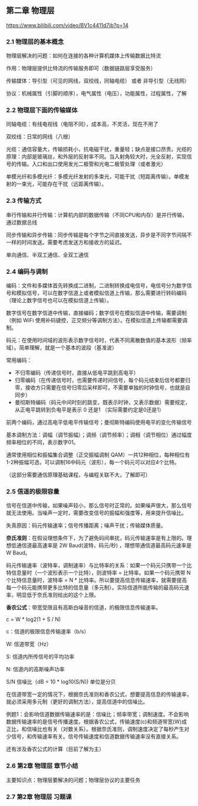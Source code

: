 ## 第二章 物理层

https://www.bilibili.com/video/BV1c4411d7jb?p=14

### 2.1 物理层的基本概念

物理层解决的问题：如何在连接的各种计算机媒体上传输数据比特流

作用：物理层提供比特流的传输服务即可（数据链路层享受服务）

传输媒体：导引型（可见的网线，双绞线，同轴电缆） 或者 非导引型（无线网）

协议：机械属性（引脚的顺序），电气属性（电压），功能属性，过程属性，了解

### 2.2 物理层下面的传输媒体

同轴电缆：有线电视线（电阻不同），成本高，不灵活，现在不用了

双绞线：日常的网线（八根）

光缆：通信容量大，传输损耗小，抗电磁干扰，重量轻；缺点是接口昂贵。光缆的原理：内部是玻璃丝，和外层的反射率不同。当入射角较大时，光全反射，实现信号的传输。入口和出口使用发光二极管和光电二极管处理（或者激光）

单模光纤和多模光纤：多模光纤发射的多束光，可能干扰（短距离传输）。单模发射的一束光，可能存在干扰（远距离传输）。

### 2.3 传输方式

串行传输和并行传输：计算机内部的数据传输（不同CPU和内存）是并行传输，通过数据总线

同步传输和异步传输：同步传输是每个字节之间直接发送，异步是不同字节间隔不一样的时间发送。需要考虑发送方和接收方的延迟。

单向通信、半双工通信、全双工通信

### 2.4 编码与调制

编码：文件和多媒体首先转换成二进制，二进制转换成电信号，电信号分为数字信号和模拟信号，可以在数字信道上或者模拟信道上传输，那么需要进行转码编码（理论上数字信号也可以在模拟信道上传输）。

数字信号在数字信道中传输，直接编码；数字信号在模拟信道中传输，需要调制（例如 WiFi 使用补码键控，正交频分等调制方法）。在模拟信道上传输都需要调制。

码元：在使用时间域的波形表示数字信号时，代表不同离散数值的基本波形（频率域）。简单理解，就是一个基本的波段（基准波）

常用编码：

- 不归零编码（传递信号时，直接从低电平跳到高电平）
- 归零编码（在传递信号时，也需要传递时间信号，每个码元结束后信号都要归零，接收方只需要在信号归零后采样即可，不需要单独的时钟信号，也就是自同步）
- 曼彻斯特编码（码元中间时刻的跳变，既表示时钟，又表示数据）需要规定，从正电平跳转到负电平是表示 0 还是1 （实际需要约定是0还是1）

前两个编码，通过高电平低电平传输信号；曼彻斯特编码使用电平的变化传输信号

基本调制方法：调幅（调节振幅）；调频（调节频率）；调相（调节相位）通过幅度频率相位的不同，表示数字01。

通常使用相位和振幅集合调整（正交振幅调制 QAM）一共12种相位，每种相位有1-2种振幅可选，可以调制16中码元（波形），每一个码元可以对应4个比特。

（这部分需要通信原理基础课程，与编程关联不大，了解即可）

### 2.5 信道的极限容量

信号在信道中传输，如果噪声较小，那么信号时正常的。如果噪声很大，那么信号就无法使用。当噪声一定时，需要改变信号的振幅和强度等，用来提升信噪比。

失真原因：码元传输速率；信号传播距离；噪声干扰；传输媒体质量。

**奈氏准则**：在假设理想条件下，为了避免码间串扰，码元传输速率是有上限的。理想低通信道最高速率是 2W Baud(波特，码元/秒) ，理想带通信道最高码元速率是 W Baud。

码元传输速率（波特率，调制速率）与比特率的关系：如果一个码元只携带一个比特信息量时（一个波形表示一个比特），则波特率 = 比特率。如果一个码元携带 N 个比特信息量时，波特率 = N * 比特率。所以要提高信息传输速率，就需要提高每一个码元能携带更多比特的信息量（多元制）。实际信道所能传输的最高码元速率，明显低于奈氏准则给出的这个上限。

**香农公式**：带宽受限且有高斯白噪音的信道，的极限信息传输速率。

c = W * log2(1 + S / N)

c：信道的极限信息传输速率（b/s）

W: 信道带宽（Hz）

S: 信道内所传信号的平均功率

N: 信道内的高斯噪声功率

S/N 信噪比（dB =  10 * log10(S/N)) 单位是分贝

在信道带宽一定的情况下，根据奈氏准则和香农公式，想要提高信息的传输速率，就必须采用多元制（更好的调制方法），提高信道中的信噪比。

例题1：会影响信道数据传输速率的是：信噪比；频率带宽；调制速度。不会影响数据传输速率的是信号传播速度。根据香农公式，传输速度(c)和频道带宽(W)成正比，和信噪比也有关（对数关系）。根据奈氏准则，调制速度决定了每秒产生对少信号，和传输速率有关。信号传输速度和信道数据传输速率没有直接关系。

还有涉及香农公式的计算（目前了解为主）

### 2.6 第2章 物理层 章节小结

主要知识点：物理层要解决的问题；物理层协议的主要任务





### 2.7 第2章 物理层 习题课





